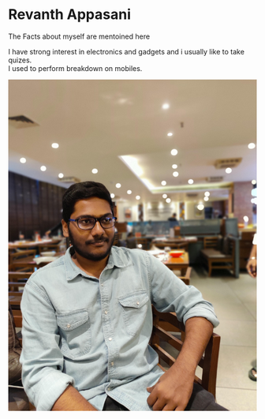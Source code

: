 # Revanth Appasani

The Facts about myself are mentoined here

I have strong interest in electronics and gadgets and i usually like to take quizes.<br>
I used to perform breakdown on mobiles.<br>

![revanth](revanth.jpg)


